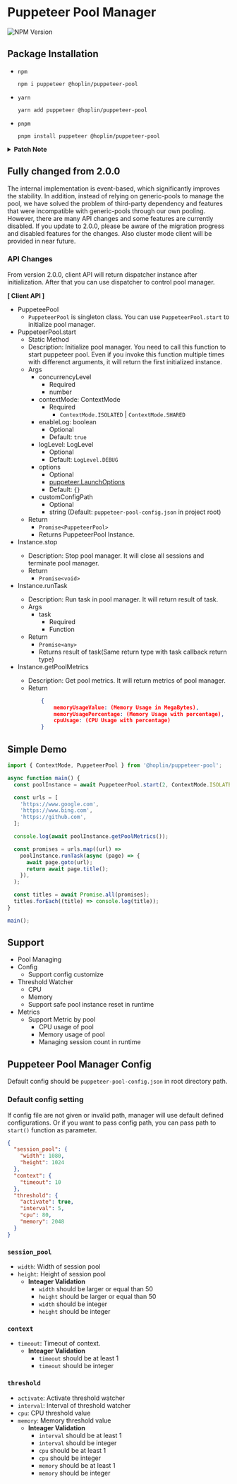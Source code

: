 # Puppeteer Pool Manager

![NPM Version](https://img.shields.io/npm/v/%40hoplin%2Fpuppeteer-pool?style=for-the-badge)

## Package Installation

- `npm`

  ```
  npm i puppeteer @hoplin/puppeteer-pool
  ```

- `yarn`

  ```
  yarn add puppeteer @hoplin/puppeteer-pool
  ```

- `pnpm`
  ```
  pnpm install puppeteer @hoplin/puppeteer-pool
  ```
<details>
<summary><b>Patch Note</b></summary>
<div markdown="1">

### Release 2.0.8

- Remove pino logger dependency and implement custom logger
  - You can config `log level` and `enable log` in `PuppeteerPool.start` function
- Enhanced Concurrency Control

### Next Features in 2.0.9

- Detailed Metrics Monitoring
  - Monitor metrics by context
- Support to use Playwright instead of Puppeteer

</div>
</details>

## Fully changed from 2.0.0

The internal implementation is event-based, which significantly improves the stability. In addition, instead of relying
on generic-pools to manage the pool, we have solved the problem of third-party dependency and features that were
incompatible with generic-pools through our own pooling. However, there are many API changes and some features are
currently disabled. If you update to 2.0.0, please be aware of the migration progress and disabled features for the
changes.
Also cluster mode client will be provided in near future.

### API Changes

From version 2.0.0, client API will return dispatcher instance after initialization.
After that you can use dispatcher to control pool manager.

**[ Client API ]**

- PuppeteePool
  - `PuppeteerPool` is singleton class. You can use `PuppeteerPool.start` to initialize pool manager.
- PuppeteerPool.start
  - Static Method
  - Description: Initialize pool manager. You need to call this function to start puppeteer pool. Even if you invoke
    this function multiple times with differenct arguments, it will return the first initialized instance.
  - Args
    - concurrencyLevel
      - Required
      - number
    - contextMode: ContextMode
      - Required
        - `ContextMode.ISOLATED` | `ContextMode.SHARED`
    - enableLog: boolean
      - Optional
      - Default: `true`
    - logLevel: LogLevel
      - Optional
      - Default: `LogLevel.DEBUG`
    - options
      - Optional
      - [puppeteer.LaunchOptions](https://pptr.dev/api/puppeteer.launchoptions)
      - Default: `{}`
    - customConfigPath
      - Optional
      - string (Default: `puppeteer-pool-config.json` in project root)
  - Return
    - `Promise<PuppeteerPool>`
    - Returns PuppeteerPool Instance.
- Instance<PuppeteerPool>.stop
  - Description: Stop pool manager. It will close all sessions and terminate pool manager.
  - Return
    - `Promise<void>`
- Instance<PuppeteerPool>.runTask
  - Description: Run task in pool manager. It will return result of task.
  - Args
    - task
      - Required
      - Function
  - Return
    - `Promise<any>`
    - Returns result of task(Same return type with task callback return type)
- Instance<PuppeteerPool>.getPoolMetrics
  - Description: Get pool metrics. It will return metrics of pool manager.
  - Return
    ```json
        {
            memoryUsageValue: (Memory Usage in MegaBytes),
            memoryUsagePercentage: (Memory Usage with percentage),
            cpuUsage: (CPU Usage with percentage)
        }
    ```

## Simple Demo

```typescript
import { ContextMode, PuppeteerPool } from '@hoplin/puppeteer-pool';

async function main() {
  const poolInstance = await PuppeteerPool.start(2, ContextMode.ISOLATED);

  const urls = [
    'https://www.google.com',
    'https://www.bing.com',
    'https://github.com',
  ];

  console.log(await poolInstance.getPoolMetrics());

  const promises = urls.map((url) =>
    poolInstance.runTask(async (page) => {
      await page.goto(url);
      return await page.title();
    }),
  );

  const titles = await Promise.all(promises);
  titles.forEach((title) => console.log(title));
}

main();
```

## Support

- Pool Managing
- Config
  - Support config customize
- Threshold Watcher
  - CPU
  - Memory
  - Support safe pool instance reset in runtime
- Metrics
  - Support Metric by pool
    - CPU usage of pool
    - Memory usage of pool
    - Managing session count in runtime

## Puppeteer Pool Manager Config

Default config should be `puppeteer-pool-config.json` in root directory path.

### Default config setting

If config file are not given or invalid path, manager will use default defined configurations. Or if you want to pass
config path, you can pass path to `start()` function as parameter.

```json
{
  "session_pool": {
    "width": 1080,
    "height": 1024
  },
  "context": {
    "timeout": 10
  },
  "threshold": {
    "activate": true,
    "interval": 5,
    "cpu": 80,
    "memory": 2048
  }
}
```

### `session_pool`

- `width`: Width of session pool
- `height`: Height of session pool
  - **Inteager Validation**
    - `width` should be larger or equal than 50
    - `height` should be larger or equal than 50
    - `width` should be integer
    - `height` should be integer

### `context`

- `timeout`: Timeout of context.
  - **Inteager Validation**
    - `timeout` should be at least 1
    - `timeout` should be integer

### `threshold`

- `activate`: Activate threshold watcher
- `interval`: Interval of threshold watcher
- `cpu`: CPU threshold value
- `memory`: Memory threshold value
  - **Inteager Validation**
    - `interval` should be at least 1
    - `interval` should be integer
    - `cpu` should be at least 1
    - `cpu` should be integer
    - `memory` should be at least 1
    - `memory` should be integer
